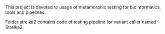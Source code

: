 This project is devoted to usage of metamorphic testing for bioinformatics tools and pipelines.

Folder strelka2 contains code of testing pipeline for variant caller named Strelka2.

